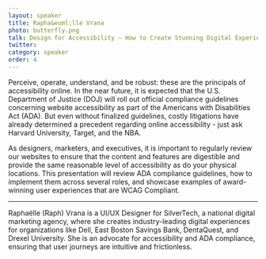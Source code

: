 ```yaml
---
layout: speaker
title: Rapha&euml;lle Vrana
photo: butterfly.png
talk: Design for Accessibility — How to Create Stunning Digital Experiences that are WCAG Compliant
twitter:
category: speaker
order: 4
---
```


Perceive, operate, understand, and be robust: these are the principals of accessibility online. In the near future, it is expected that the U.S. Department of Justice (DOJ) will roll out official compliance guidelines concerning website accessibility as part of the Americans with Disabilities Act (ADA). But even without finalized guidelines, costly litigations have already determined a precedent regarding online accessibility - just ask Harvard University, Target, and the NBA.

As designers, marketers, and executives, it is important to regularly review our websites to ensure that the content and features are digestible and provide the same reasonable level of accessibility as do your physical locations. This presentation will review ADA compliance guidelines, how to implement them across several roles, and showcase examples of award-winning user experiences that are WCAG Compliant.

---

Rapha&euml;lle (Raph) Vrana is a UI/UX Designer for SilverTech, a national digital marketing agency, where she creates industry-leading digital experiences for organizations like Dell, East Boston Savings Bank, DentaQuest, and Drexel University. She is an advocate for accessibility and ADA compliance, ensuring that user journeys are intuitive and frictionless.
